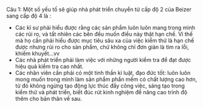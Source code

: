 Câu 1: Một số yếu tố sẽ giúp nhà phát triển chuyển từ cấp độ 2 của Beizer sang cấp độ 4 là :
- Các kĩ sư phải hiểu được rằng các sản phẩm luôn luôn mang trong mình các rủi ro, và tất nhiên các bên đều muốn điều này thật hạn chế. Vì thế mà họ cần phải hiểu được mục tiêu sâu xa của việc kiểm thử là hạn chế được nhưng rủi ro cho sản phẩm, chứ không chỉ đơn giản là tìm ra lỗi, khiếm khuyết...vv
- Các nhà phát triển phải làm việc với những người kiểm tra để đạt được hiệu quả kiểm tra cao nhất.
- Các nhân viên cần phải có một tinh thần kỉ luật,  đạo đức tốt: luôn luôn mong muốn trong mình làm sản phẩm phần mềm có chất lượng cao hơn, từ đó không ngừng tạo động lực thúc đẩy công việc, sáng tạo trong kiểm thử và phát triển, biết đúc rút kinh nghiệm để nâng cao trình độ thêm cho bản thân về sau.
